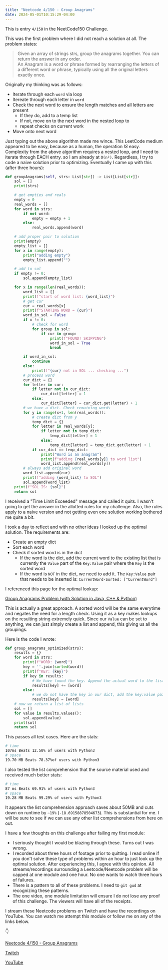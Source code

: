 ```yaml
---
title: "Neetcode 4/150 - Group Anagrams"
date: 2024-05-01T10:15:29-04:00
---
```


This is entry `4/150` in the NeetCode150 Challenge.

This was the first problem where I did not reach a solution at all. The problem states:

> Given an array of strings strs, group the anagrams together. You can return the answer in any order.  
> An Anagram is a word or phrase formed by rearranging the letters of a different word or phrase, typically using all the original letters exactly once.

Originally my thinking was as follows:

- Iterate through each `word` via loop
- Itereate through each letter in `word`
- Check the next word to ensure the length matches and all letters are present
  - If they do, add to a temp list
  - If not, move on to the next word in the nested loop to
  - repeat checks on current work
- Move onto next word

Just typing out the above algorithm made me wince. This LeetCode medium appeared to be easy, because as a human, the operation _IS_ easy. Complexity from the above algorithm requires a nested loop, and I need to iterate through EACH entry. so I am already at `O(n²)`. Regardless, I try to code a naive solution prior to optimizing. Eventually I came up with this (after three hours):

```python
def groupAnagrams(self, strs: List[str]) -> List[List[str]]:
    sol = []
    print(strs)

    # get empties and reals
    empty = 0
    real_words = []
    for word in strs:
        if not word:
            empty = empty + 1
        else:
            real_words.append(word)

    # add proper pair to solution
    print(empty)
    empty_list = []
    for x in range(empty):
        print("adding empty")
        empty_list.append("")

    # add to sol
    if empty != 0:
        sol.append(empty_list)

    for x in range(len(real_words)):
        word_list = []
        print(f"start of word list: {word_list}")
        # get cur
        cur = real_words[x]
        print(f"STARTING WORD = {cur}")
        word_in_sol = False
        if x != 0:
            # check for word
            for group in sol:
                if cur in group:
                    print(f"FOUND! SKIPPING")
                    word_in_sol = True
                    break

        if word_in_sol:
            continue
        else:
            print(f"{cur} not in SOL ... checking ...")
        # process word
        cur_dict = {}
        for letter in cur:
            if letter not in cur_dict:
                cur_dict[letter] = 1
            else:
                cur_dict[letter] = cur_dict.get(letter) + 1
        # we have a dict. Check remaining words
        for y in range(x+1, len(real_words)):
            # create dict from y
            temp_dict = {}
            for letter in real_words[y]:
                if letter not in temp_dict:
                    temp_dict[letter] = 1
                else:
                    temp_dict[letter] = temp_dict.get(letter) + 1
            if cur_dict == temp_dict:
                print("Word is an anagram")
                print(f"adding {real_words[y]} to word list")
                word_list.append(real_words[y])
        # always add original word
        word_list.append(cur)
        print(f"adding {word_list} to SOL")
        sol.append(word_list)
    print(f"SOL IS: {sol}")
    return sol
```

I received a "Time Limit Exceeded" message and called it quits. I wasn't going to get the answer in the allotted rules for my challenge. Also, the rules apply to a naive version and not getting even one solution working bothered me quite a bit.

I took a day to reflect and with no other ideas I looked up the optimal solution. The requirements are:

- Create an empty dict
- Sort each word
- Check if sorted word is in the dict
  - If the word is the dict, add the current word to the existing list that is currently the `Value` part of the `Key:Value` pair where the `Key` is the sorted word
  - If the word is `NOT` in the dict, we need to add it. The `Key:Value` pair that needs to be inserted is: `CurrentWord-Sorted: ["CurrentWord"]`

I referenced this page for the optimal lookup:

[Group Anagrams Problem (with Solution in Java, C++ & Python)](https://favtutor.com/blogs/group-anagrams)

This is actually a great approach. A sorted word will be the same everytime and negates the need for a length check. Using it as a key makes lookups on the resulting string extremely quick. Since our `Value` can be set to anything, we can just simply create a list and append, this giving us all the groupings.

Here is the code I wrote:

```python
def group_anagrams_optimized(strs):
    results = {}
    for word in strs:
        print(f"WORD: {word}")
        key = ''.join(sorted(word))
        print(f"KEY: {key}")
        if key in results:
            # We have found the key. Append the actual word to the list in value
            results[key] += [word]
        else:
            # we do not have the key in our dict, add the key:value pair
            results[key] = [word]
    # now we return a list of lists
    sol = []
    for value in results.values():
        sol.append(value)
    print(sol)
    return sol
```

This passes all test cases. Here are the stats:

```bash
# time
107ms Beats 12.50% of users with Python3
# space
19.70 MB Beats 78.37%of users with Python3
```

I also tested the list comprehension that the source material used and received much better stats:

```bash
# time
87 ms Beats 69.91% of users with Python3
# space
19.28 MB Beats 99.29% of users with Python3
```

It appears the list comprehension approach saves about 50MB and cuts down on runtime by `~19%` (`-18.69158878504673`). This is substantial for me. I will be sure to see if we can use any other list comprehensions from here on out.

I have a few thoughts on this challenge after failing my first module:

- I seriously thought I would be blazing through these. Turns out I was wrong.
- I recorded about three hours of footage prior to quitting. I read online if you don't solve these type of problems within an hour to just look up the optimal solution. After experiencing this, I agree with this opinion. All streams/recordings surrounding a Leetcode/Neetcode problem will be capped at one module and one hour. No one wants to watch three hours of failures.
- There is a pattern to all of these problems. I need to `git gud` at recognizing these patterns.
- The one video, one module limitation will ensure I do not lose any proof of this challenge. The viewers will have all of the receipts.

I stream these Neetcode problems on Twitch and have the recordings on YouTube. You can watch me attempt this module or follow me on any of the links below.

👇

[Neetcode 4/150 - Group Anagrams](https://youtu.be/jcrVG3lmbfQ?si=sjOnptwpBpKNubkl)

[Twitch](https://twitch.tv/Mexpat911)

[YouTube](https://www.youtube.com/@mexpat911)

